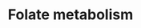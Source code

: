 ---
annotations:
- type: Pathway Ontology
  value: folate metabolic pathway
authors:
- Egoyenechea
- MartijnVanIersel
- MaintBot
- Thomas
- Khanspers
- Jilldunham
- Damariz
- Jildau
- AlexanderPico
- Andra
- Egonw
- Mkutmon
- DeSl
- Fehrhart
- Youssefwalid
- Eweitz
- Marvin M2
description: The folic acid-centred micronutrient biological network. The most relevant
  biochemical processes related to folic acid in the context of metabolism, oxidation
  and inflammation are represented. Also, the compartmental separation (intracellular
  vs. plasma) is presented, identifying the folic acid centred plasma metabolome.  Proteins
  on this pathway have targeted assays available via the [https://assays.cancer.gov/available_assays?wp_id=WP176
  CPTAC Assay Portal]
last-edited: 2022-02-26
organisms:
- Homo sapiens
redirect_from:
- /index.php/Pathway:WP176
- /instance/WP176
schema-jsonld:
- '@context': https://schema.org/
  '@id': https://wikipathways.github.io/pathways/WP176.html
  '@type': Dataset
  creator:
    '@type': Organization
    name: WikiPathways
  description: The folic acid-centred micronutrient biological network. The most relevant
    biochemical processes related to folic acid in the context of metabolism, oxidation
    and inflammation are represented. Also, the compartmental separation (intracellular
    vs. plasma) is presented, identifying the folic acid centred plasma metabolome.  Proteins
    on this pathway have targeted assays available via the [https://assays.cancer.gov/available_assays?wp_id=WP176
    CPTAC Assay Portal]
  keywords:
  - Cob(II)alamin
  - ' S-Adenosylmethionine'
  - CRP
  - FOLR3
  - CSF1
  - HNO2
  - Magnesium
  - Tetrahydrobiopterin
  - Factor VII
  - ACT
  - PGE1
  - Methionine
  - 8-Isoprostaglandin F2a
  - Glucose
  - GART
  - O3
  - FLAD1
  - LDL
  - RELA
  - 5-methyl-THF
  - HbA1c
  - Iron
  - IFNg
  - VLDL/APOB
  - (11R)-hydroxymethylene-THF
  - PLG
  - 5-Formyl-THF
  - ONOO/ONOOH
  - GPX 1
  - Heme
  - FGG
  - MTR*
  - VLDL
  - 'NO'
  - 5,10-Methylene-THF
  - Cystathionine
  - THF
  - PAI-1
  - SLC46A1
  - Thromboxane A2
  - FGB
  - Glycine
  - HDL/SAA
  - IL6
  - NADP+
  - LDLR
  - PGE2
  - AHCY
  - SRB1
  - FAD
  - MPO
  - FOLR1
  - H2O
  - DHFR
  - H2O2
  - L-Arginine
  - ABCA1
  - NFKB1
  - FOLR4
  - tPA
  - SAA4
  - INS
  - ATP
  - (11S)-hydroxymethylene-THF
  - TNFa
  - 8-OHdG
  - HBA1
  - FOLR2
  - IL1B
  - HBB
  - Riboflavin
  - ' S-Adenosylhomocysteine'
  - Chlorine
  - Fibrinogen
  - Pyridoxal 5'-phosphate
  - MTHFR*
  - 10-Formyl-THF
  - SLC19A1
  - NO2
  - ALB
  - GPX 4
  - F2-Isoprostane
  - MSR*
  - CTH
  - sICAM-1
  - Cob(I)alamin
  - Cysteine
  - RNS
  - HDL/APOA1
  - RFK
  - PGF2a
  - NFKB2
  - MTHFD1*
  - Fibrin
  - MTHFS
  - MAT
  - ADP
  - VLDL-TAG
  - APOA1-NO2Tyr
  - Serine
  - O2
  - 5,10-Methenyl-THF
  - Thromboxane B2
  - Folate
  - NADPH
  - TAG
  - Homocysteine
  - INSR
  - SAA2
  - FGAR
  - Catalase
  - FGA
  - Nitrotyrosine
  - SOD1
  - SAA1
  - GPX 2
  - S-nitrosohomocysteine
  - p53
  - APOA1
  - HOCl
  - IL2
  - Fructosamine
  - HDL
  - HDL-C
  - Dihydrofolate
  - Folic acid
  - MCP1
  - Thrombin
  - SOD2
  - APOB
  - SOD3
  - Cholesterol
  - GAR
  - MTHFD2
  - oxLDL
  - SAA3
  - SHMT
  - NOS
  - IL10
  - FMN
  - GPX 6
  - D-dimer
  - Zinc
  - GPX 3
  - CBS
  - Manganese
  - IL4
  license: CC0
  name: Folate metabolism
seo: CreativeWork
title: Folate metabolism
wpid: WP176
---